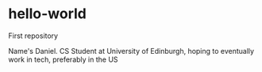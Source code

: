 # hello-world
First repository

Name's Daniel. CS Student at University of Edinburgh, hoping to eventually work in tech, preferably in the US
